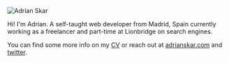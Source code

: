 ![Adrian Skar](https://adrianskar.com/logos/adskar-negro.svg)

Hi! I'm Adrian. A self-taught web developer from Madrid, Spain currently working as a freelancer and part-time at Lionbridge on search engines.

You can find some more info on my [CV](https://github.com/AdrianSkar/cv) or reach out at [adrianskar.com](https://adrianskar.com) and [twitter](https://twitter.com/AdrianSkar).
